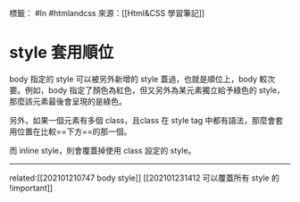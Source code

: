 標籤： #ln #htmlandcss 
來源：[[Html&CSS 學習筆記]]

# style 套用順位
body 指定的 style 可以被另外新增的 style 蓋過，也就是順位上，body 較次要。例如，body 指定了顏色為紅色，但又另外為某元素獨立給予綠色的 style，那麼該元素最後會呈現的是綠色。

另外，如果一個元素有多個 class，且class 在 style tag 中都有語法，那麼會套用位置在比較==下方==的那一個。

而 inline style，則會覆蓋掉使用 class 設定的 style。

---

related:[[202101210747  body style]] [[202101231412 可以覆蓋所有 style 的 !important]]